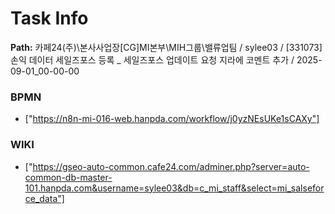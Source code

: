 # Task Info

**Path:** 카페24(주)\본사사업장\[CG]MI본부\MIH그룹\밸류업팀 / sylee03 / [331073] 손익 데이터 세일즈포스 등록 _ 세일즈포스 업데이트 요청 지라에 코멘트 추가 / 2025-09-01_00-00-00

### BPMN
- ["https://n8n-mi-016-web.hanpda.com/workflow/j0yzNEsUKe1sCAXy"]

### WIKI
- ["https://gseo-auto-common.cafe24.com/adminer.php?server=auto-common-db-master-101.hanpda.com&username=sylee03&db=c_mi_staff&select=mi_salseforce_data"]

